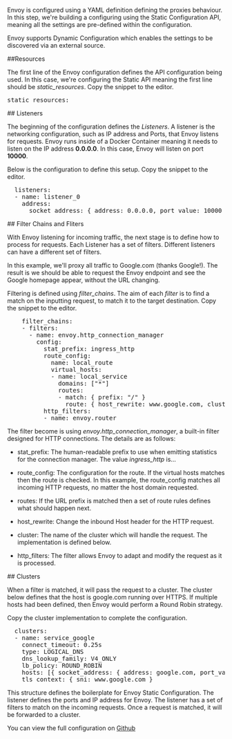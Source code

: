 Envoy is configured using a YAML definition defining the proxies behaviour. In this step, we're building a configuring using the Static Configuration API, meaning all the settings are pre-defined within the configuration. 

Envoy supports Dynamic Configuration which enables the settings to be discovered via an external source. 

##Resources

The first line of the Envoy configuration defines the API configuration being used. In this case, we're configuring the Static API meaning the first line should be *static_resources*. Copy the snippet to the editor.

<pre class="file"  data-filename="envoy.yaml" data-target="append">static_resources:</pre>

## Listeners

The beginning of the configuration defines the *Listeners*. A listener is the networking configuration, such as IP address and Ports, that Envoy listens for requests. Envoy runs inside of a Docker Container meaning it needs to listen on the IP address **0.0.0.0**. In this case, Envoy will listen on port **10000**. 

Below is the configuration to define this setup. Copy the snippet to the editor.

<pre class="file"  data-filename="envoy.yaml" data-target="append">  listeners:
  - name: listener_0
    address:
      socket_address: { address: 0.0.0.0, port_value: 10000 }
</pre>

## Filter Chains and Fliters

With Envoy listening for incoming traffic, the next stage is to define how to process for requests. Each Listener has a set of filters. Different listeners can have a different set of filters. 

In this example, we'll proxy all traffic to Google.com (thanks Google!). The result is we should be able to request the Envoy endpoint and see the Google homepage appear, without the URL changing.

Filtering is defined using *filter_chains*. The aim of each *filter* is to find a match on the inputting request, to match it to the target destination. Copy the snippet to the editor.

<pre class="file"  data-filename="envoy.yaml" data-target="append">    filter_chains:
    - filters:
      - name: envoy.http_connection_manager
        config:
          stat_prefix: ingress_http
          route_config:
            name: local_route
            virtual_hosts:
            - name: local_service
              domains: ["*"]
              routes:
              - match: { prefix: "/" }
                route: { host_rewrite: www.google.com, cluster: service_google }
          http_filters:
          - name: envoy.router
</pre>

The filter become is using *envoy.http_connection_manager*, a built-in filter designed for HTTP connections. The details are as follows:
* stat_prefix: The human-readable prefix to use when emitting statistics for the connection manager. The value *ingress_http* is...

* route_config: The configuration for the route. If the virtual hosts matches then the route is checked. In this example, the route_config matches all incoming HTTP requests, no matter the host domain requested. 

* routes: If the URL prefix is matched then a set of route rules defines what should happen next.

* host_rewrite: Change the inbound Host header for the HTTP request.

* cluster: The name of the cluster which will handle the request. The implementation is defined below.

* http_filters: The filter allows Envoy to adapt and modify the request as it is processed. 

## Clusters

When a filter is matched, it will pass the request to a cluster. The cluster below defines that the host is google.com running over HTTPS. If multiple hosts had been defined, then Envoy would perform a Round Robin strategy. 

Copy the cluster implementation to complete the configuration.

<pre class="file"  data-filename="envoy.yaml" data-target="append">  clusters:
  - name: service_google
    connect_timeout: 0.25s
    type: LOGICAL_DNS
    dns_lookup_family: V4_ONLY
    lb_policy: ROUND_ROBIN
    hosts: [{ socket_address: { address: google.com, port_value: 443 }}]
    tls_context: { sni: www.google.com }
</pre>

This structure defines the boilerplate for Envoy Static Configuration. The listener defines the ports and IP address for Envoy. The listener has a set of filters to match on the incoming requests. Once a request is matched, it will be forwarded to a cluster.

You can view the full configuration on [Github](https://github.com/envoyproxy/envoy/blob/6a578630a8f6189f86bc1e6b4b4d7ebffabadadd/configs/google_com_proxy.v2.yaml)